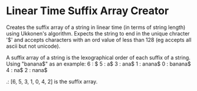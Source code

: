 # Linear Time Suffix Array Creator
Creates the suffix array of a string in linear time (in terms of string length) using Ukkonen's algorithm.
Expects the string to end in the unique chracter '$' and accepts characters with an ord value of less than 128 (eg accepts all ascii but not unicode).

A suffix array of a string is the lexographical order of each suffix of a string. 
Using "banana$" as an example:
6 : $
5 : a$
3 : ana$
1 : anana$
0 : banana$
4 : na$
2 : nana$ 

.: [6, 5, 3, 1, 0, 4, 2] is the suffix array.